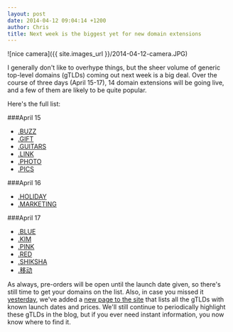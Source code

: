 ```yaml
---
layout: post
date: 2014-04-12 09:04:14 +1200
author: Chris
title: Next week is the biggest yet for new domain extensions
---
```


<!-- excerpt -->

![nice camera]({{ site.images_url }}/2014-04-12-camera.JPG)

I generally don't like to overhype things, but the sheer volume of generic top-level domains (gTLDs) coming out next week is a big deal. Over the course of three days (April 15-17), 14 domain extensions will be going live, and a few of them are likely to be quite popular.

Here's the full list:

<!-- /excerpt -->

###April 15

+ [.BUZZ](https://iwantmyname.com/domains/dot-buzz)
+ [.GIFT](https://iwantmyname.com/domains/dot-gift)
+ [.GUITARS](https://iwantmyname.com/domains/dot-guitars)
+ [.LINK](https://iwantmyname.com/domains/dot-link)
+ [.PHOTO](https://iwantmyname.com/domains/dot-photo)
+ [.PICS](https://iwantmyname.com/domains/dot-pics)

###April 16

+ [.HOLIDAY](https://iwantmyname.com/domains/dot-holiday)
+ [.MARKETING](https://iwantmyname.com/domains/dot-marketing)

###April 17

+ [.BLUE](https://iwantmyname.com/domains/dot-blue)
+ [.KIM](https://iwantmyname.com/domains/dot-kim)
+ [.PINK](https://iwantmyname.com/domains/dot-pink)
+ [.RED](https://iwantmyname.com/domains/dot-red)
+ [.SHIKSHA](https://iwantmyname.com/domains/dot-shiksha)
+ [.移动](https://iwantmyname.com/domains/dot-%E7%A7%BB%E5%8A%A8)

As always, pre-orders will be open until the launch date given, so there's still time to get your domains on the list. Also, in case you missed it [yesterday](https://iwantmyname.com/blog/2014/04/new-useful-page-the-gtld-launch-calendar.html), we've added a [new page to the site](https://iwantmyname.com/domains/new-gtld-launch-dates) that lists all the gTLDs with known launch dates and prices. We'll still continue to periodically highlight these gTLDs in the blog, but if you ever need instant information, you now know where to find it.